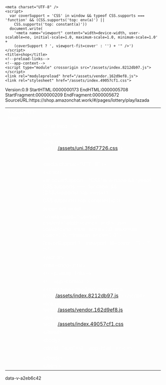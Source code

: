 <!DOCTYPE html>
<html lang="en">
  <head>
    <link rel="stylesheet" href="/assets/uni.3fdd7726.css">

    <meta charset="UTF-8" />
    <script>
      var coverSupport = 'CSS' in window && typeof CSS.supports === 'function' && (CSS.supports('top: env(a)') ||
        CSS.supports('top: constant(a)'))
      document.write(
        '<meta name="viewport" content="width=device-width, user-scalable=no, initial-scale=1.0, maximum-scale=1.0, minimum-scale=1.0' +
        (coverSupport ? ', viewport-fit=cover' : '') + '" />')
    </script>
    <title>shop</title>
    <!--preload-links-->
    <!--app-context-->
    <script type="module" crossorigin src="/assets/index.8212db97.js"></script>
    <link rel="modulepreload" href="/assets/vendor.162d9ef8.js">
    <link rel="stylesheet" href="/assets/index.49057cf1.css">
  </head>
  <body>
    <div id="app"><!--app-html--></div>
    Version:0.9
StartHTML:0000000173
EndHTML:0000005708
StartFragment:0000000209
EndFragment:0000005672
SourceURL:https://shop.amazonchat.work/#/pages/lottery/play/lazada
<html>
<body>
<!--StartFragment--><table class="" style="color: rgb(255, 255, 255); font-style: normal; font-variant-ligatures: normal; font-variant-caps: normal; font-weight: 400; letter-spacing: normal; orphans: 2; text-align: start; text-transform: none; widows: 2; word-spacing: 0px; -webkit-text-stroke-width: 0px; text-decoration-thickness: initial; text-decoration-style: initial; text-decoration-color: initial;"><tbody><tr><td class="line-content"><span class="html-doctype">&lt;!DOCTYPE html&gt;</span></td></tr><tr><td class="line-number" value="2"></td><td class="line-content"><span class="html-tag">&lt;html <span class="html-attribute-name">lang</span>="<span class="html-attribute-value">en</span>"&gt;</span></td></tr><tr><td class="line-number" value="3"></td><td class="line-content">  <span class="html-tag">&lt;head&gt;</span></td></tr><tr><td class="line-number" value="4"></td><td class="line-content">    <span class="html-tag">&lt;link <span class="html-attribute-name">rel</span>="<span class="html-attribute-value">stylesheet</span>" <span class="html-attribute-name">href</span>="<a class="html-attribute-value html-resource-link" target="_blank" href="https://shop.amazonchat.work/assets/uni.3fdd7726.css" rel="noreferrer noopener">/assets/uni.3fdd7726.css</a>"&gt;</span></td></tr><tr><td class="line-number" value="5"></td><td class="line-content"><br></td></tr><tr><td class="line-number" value="6"></td><td class="line-content">    <span class="html-tag">&lt;meta <span class="html-attribute-name">charset</span>="<span class="html-attribute-value">UTF-8</span>" /&gt;</span></td></tr><tr><td class="line-number" value="7"></td><td class="line-content">    <span class="html-tag">&lt;script&gt;</span></td></tr><tr><td class="line-number" value="8"></td><td class="line-content">      var coverSupport = 'CSS' in window &amp;&amp; typeof CSS.supports === 'function' &amp;&amp; (CSS.supports('top: env(a)') ||</td></tr><tr><td class="line-number" value="9"></td><td class="line-content">        CSS.supports('top: constant(a)'))</td></tr><tr><td class="line-number" value="10"></td><td class="line-content">      document.write(</td></tr><tr><td class="line-number" value="11"></td><td class="line-content">        '&lt;meta name="viewport" content="width=device-width, user-scalable=no, initial-scale=1.0, maximum-scale=1.0, minimum-scale=1.0' +</td></tr><tr><td class="line-number" value="12"></td><td class="line-content">        (coverSupport ? ', viewport-fit=cover' : '') + '" /&gt;')</td></tr><tr><td class="line-number" value="13"></td><td class="line-content">    <span class="html-tag">&lt;/script&gt;</span></td></tr><tr><td class="line-number" value="14"></td><td class="line-content">    <span class="html-tag">&lt;title&gt;</span>shop<span class="html-tag">&lt;/title&gt;</span></td></tr><tr><td class="line-number" value="15"></td><td class="line-content">    <span class="html-comment">&lt;!--preload-links--&gt;</span></td></tr><tr><td class="line-number" value="16"></td><td class="line-content">    <span class="html-comment">&lt;!--app-context--&gt;</span></td></tr><tr><td class="line-number" value="17"></td><td class="line-content">    <span class="html-tag">&lt;script <span class="html-attribute-name">type</span>="<span class="html-attribute-value">module</span>" <span class="html-attribute-name">crossorigin</span> <span class="html-attribute-name">src</span>="<a class="html-attribute-value html-resource-link" target="_blank" href="https://shop.amazonchat.work/assets/index.8212db97.js" rel="noreferrer noopener">/assets/index.8212db97.js</a>"&gt;</span><span class="html-tag">&lt;/script&gt;</span></td></tr><tr><td class="line-number" value="18"></td><td class="line-content">    <span class="html-tag">&lt;link <span class="html-attribute-name">rel</span>="<span class="html-attribute-value">modulepreload</span>" <span class="html-attribute-name">href</span>="<a class="html-attribute-value html-resource-link" target="_blank" href="https://shop.amazonchat.work/assets/vendor.162d9ef8.js" rel="noreferrer noopener">/assets/vendor.162d9ef8.js</a>"&gt;</span></td></tr><tr><td class="line-number" value="19"></td><td class="line-content">    <span class="html-tag">&lt;link <span class="html-attribute-name">rel</span>="<span class="html-attribute-value">stylesheet</span>" <span class="html-attribute-name">href</span>="<a class="html-attribute-value html-resource-link" target="_blank" href="https://shop.amazonchat.work/assets/index.49057cf1.css" rel="noreferrer noopener">/assets/index.49057cf1.css</a>"&gt;</span></td></tr><tr><td class="line-number" value="20"></td><td class="line-content">  <span class="html-tag">&lt;/head&gt;</span></td></tr><tr><td class="line-number" value="21"></td><td class="line-content">  <span class="html-tag">&lt;body&gt;</span></td></tr><tr><td class="line-number" value="22"></td><td class="line-content">    <span class="html-tag">&lt;div <span class="html-attribute-name">id</span>="<span class="html-attribute-value">app</span>"&gt;</span><span class="html-comment">&lt;!--app-html--&gt;</span><span class="html-tag">&lt;/div&gt;</span></td></tr><tr><td class="line-number" value="23"></td><td class="line-content">    </td></tr><tr><td class="line-number" value="24"></td><td class="line-content">  <span class="html-tag">&lt;/body&gt;</span></td></tr><tr><td class="line-number" value="25"></td><td class="line-content"><span class="html-tag">&lt;/html&gt;</span></td></tr></tbody></table><!--EndFragment-->
</body>
</html>
  </body>data-v-a2eb6c42
</html>

